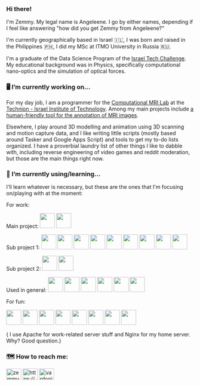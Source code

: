 ### Hi there!

I'm Zemmy. My legal name is Angeleene. I go by either names, depending if I feel like answering "how did you get Zemmy from Angeleene?"

I'm currently geographically based in Israel :israel:, I was born and raised in the Philippines :philippines:, I did my MSc at ITMO University in Russia :ru:.

I'm a graduate of the Data Science Program of the [Israel Tech Challenge](https://itc.tech/). My educational background was in Physics, specifically computational nano-optics and the simulation of optical forces. 

### :desktop_computer: I’m currently working on...

For my day job, I am a programmer for the [Computational MRI Lab](https://tcml-bme.github.io/) at the [Technion - Israel Institute of Technology](https://technion.ac.il/). Among my main projects include [a human-friendly tool for the annotation of MRI images](https://github.com/TechnionComputationalMRILab/ImageUntangler). 

Elsewhere, I play around 3D modelling and animation using 3D scanning and motion capture data, and I like writing little scripts (mostly based around Tasker and Google Apps Script) and tools to get my to-do lists organized. I have a proverbial laundry list of other things I like to dabble with, including reverse engineering of video games and reddit moderation, but those are the main things right now. 

### :bookmark_tabs: I’m currently using/learning...

I'll learn whatever is necessary, but these are the ones that I'm focusing on/playing with at the moment:

For work:

Main project: 
<img src="https://cdn.jsdelivr.net/gh/devicons/devicon/icons/python/python-original.svg" width="40" height="40"/>
<img src="https://cdn.jsdelivr.net/gh/devicons/devicon/icons/qt/qt-original.svg" width="40" height="40"/>

Sub project 1:
<img src="https://cdn.jsdelivr.net/gh/devicons/devicon/icons/bootstrap/bootstrap-original.svg" width="40" height="40"/>
<img src="https://cdn.jsdelivr.net/gh/devicons/devicon/icons/django/django-plain.svg" width="40" height="40"/>
<img src="https://cdn.jsdelivr.net/gh/devicons/devicon/icons/flask/flask-original.svg" width="40" height="40"/>
<img src="https://cdn.jsdelivr.net/gh/devicons/devicon/icons/fastapi/fastapi-original.svg" width="40" height="40"/>
<img src="https://cdn.jsdelivr.net/gh/devicons/devicon/icons/linux/linux-original.svg" width="40" height="40"/>
<img src="https://cdn.jsdelivr.net/gh/devicons/devicon/icons/docker/docker-original.svg" width="40" height="40" />
<img src="https://cdn.jsdelivr.net/gh/devicons/devicon/icons/bash/bash-original.svg" width="40" height="40" />
<img src="https://cdn.jsdelivr.net/gh/devicons/devicon/icons/css3/css3-original.svg" width="40" height="40" />
<img src="https://cdn.jsdelivr.net/gh/devicons/devicon/icons/html5/html5-original.svg" width="40" height="40" />

Sub project 2:
<img src="https://cdn.jsdelivr.net/gh/devicons/devicon/icons/android/android-original.svg" width="40" height="40" />
<img src="https://cdn.jsdelivr.net/gh/devicons/devicon/icons/flutter/flutter-original.svg" width="40" height="40" />

Used in general:
<img src="https://cdn.jsdelivr.net/gh/devicons/devicon/icons/git/git-original.svg" width="40" height="40"/>
<img src="https://cdn.jsdelivr.net/gh/devicons/devicon/icons/mysql/mysql-original.svg" width="40" height="40"/>
<img src="https://cdn.jsdelivr.net/gh/devicons/devicon/icons/opencv/opencv-original.svg" width="40" height="40"/>
<img src="https://cdn.jsdelivr.net/gh/devicons/devicon/icons/tensorflow/tensorflow-original.svg" width="40" height="40"/>
<img src="https://cdn.jsdelivr.net/gh/devicons/devicon/icons/apache/apache-original.svg" width="40" height="40" />
<img src="https://cdn.jsdelivr.net/gh/devicons/devicon/icons/pandas/pandas-original.svg" width="40" height="40" />

For fun:

<img src="https://cdn.jsdelivr.net/gh/devicons/devicon/icons/blender/blender-original.svg" width="40" height="40" />
<img src="https://cdn.jsdelivr.net/gh/devicons/devicon/icons/unrealengine/unrealengine-original.svg" width="40" height="40" />
<img src="https://cdn.jsdelivr.net/gh/devicons/devicon/icons/c/c-original.svg" width="40" height="40" />
<img src="https://cdn.jsdelivr.net/gh/devicons/devicon/icons/cplusplus/cplusplus-original.svg" width="40" height="40" />
<img src="https://cdn.jsdelivr.net/gh/devicons/devicon/icons/filezilla/filezilla-plain.svg" width="40" height="40" />
<img src="https://cdn.jsdelivr.net/gh/devicons/devicon/icons/jenkins/jenkins-line.svg" width="40" height="40" />
<img src="https://cdn.jsdelivr.net/gh/devicons/devicon/icons/nginx/nginx-original.svg" width="40" height="40" />
<img src="https://cdn.jsdelivr.net/gh/devicons/devicon/icons/typescript/typescript-original.svg" width="40" height="40" />

( I use Apache for work-related server stuff and Nginx for my home server. Why? Good question.)

### :world_map: How to reach me: 

<a href="https://twitter.com/zemmyang" target="blank"><img align="center" src="https://raw.githubusercontent.com/rahuldkjain/github-profile-readme-generator/master/src/images/icons/Social/twitter.svg" alt="zemmyang" height="30" width="40" /></a>
<a href="https://linkedin.com/in/https://www.linkedin.com/in/zemmyang/" target="blank"><img align="center" src="https://raw.githubusercontent.com/rahuldkjain/github-profile-readme-generator/master/src/images/icons/Social/linked-in-alt.svg" alt="https://www.linkedin.com/in/zemmyang/" height="30" width="40" /></a>
<a href="https://stackoverflow.com/users/vardonir" target="blank"><img align="center" src="https://raw.githubusercontent.com/rahuldkjain/github-profile-readme-generator/master/src/images/icons/Social/stack-overflow.svg" alt="vardonir" height="30" width="40" /></a>
</p>
